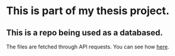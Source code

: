 # This is part of my thesis project.

## This is a repo being used as a databased. 

The files are fetched through API requests. You can see how [here](https://github.com/orlifera/Thinky).
